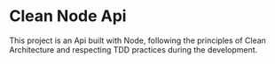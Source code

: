 # Clean Node Api

This project is an Api built with Node, following the principles of Clean Architecture and respecting TDD practices during the development.
